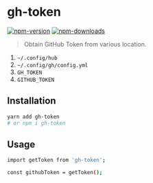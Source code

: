 # gh-token

[![npm-version]][npm-url]
[![npm-downloads]][npm-url]

> Obtain GitHub Token from various location.

1. `~/.config/hub`
2. `~/.config/gh/config.yml`
3. `GH_TOKEN`
4. `GITHUB_TOKEN`

[npm-version]: https://badgen.net/npm/v/gh-token
[npm-downloads]: https://badgen.net/npm/dt/gh-token
[npm-url]: https://npmjs.org/package/gh-token

## Installation

```bash
yarn add gh-token
# or npm i gh-token
```

## Usage

```bash
import getToken from 'gh-token';

const githubToken = getToken();
```
